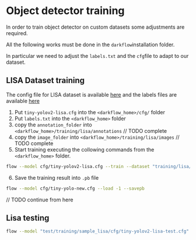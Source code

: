 # Object detector training

In order to train object detector on custom datasets some adjustments are required.

All the following works must be done in the ```darkflow```installation folder.

In particular we need to adjust the ```labels.txt``` and the ```cfg```file to adapt to our dataset.

## LISA Dataset training

The config file for LISA dataset is available [here](https://github.com/MarcoSignoretto/drAIver/tree/master/data/trafficsigns_detector/tiny-yolov2-lisa.cfg) and the labels files are available [here](https://github.com/MarcoSignoretto/drAIver/tree/master/data/trafficsigns_detector/labels.txt) 

1. Put ```tiny-yolov2-lisa.cfg``` into the ```<darkflow_home>/cfg/``` folder
2. Put ```labels.txt``` into the ```<darkflow_home>``` folder
3. copy the ```annotation_folder``` into ```<darkflow_home>/training/lisa/annotations``` // TODO complete
4. copy the ```image_folder``` into ```<darkflow_home>/training/lisa/images``` // TODO complete
5. Start training executing the collowing commands from the ```<darkflow_home>``` folder.

```sh
flow --model cfg/tiny-yolov2-lisa.cfg --train --dataset "training/lisa/images" --annotation "training/lisa/annotations" --labels "training/lisa/labels.txt"
```
6. Save the training result into ```.pb``` file 
```sh
flow --model cfg/tiny-yolo-new.cfg --load -1 --savepb
```
// TODO continue from here
## Lisa testing
```sh
flow --model "test/training/sample_lisa/cfg/tiny-yolov2-lisa-test.cfg" --train --dataset "test/training/sample_lisa/images" --annotation "test/training/sample_lisa/annotations" --labels "test/training/sample_lisa/labels.txt"
```

